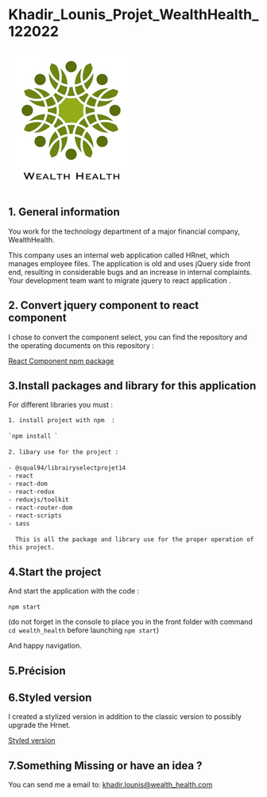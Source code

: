# Khadir_Lounis_Projet_WealthHealth_122022

![](./wealth_health/src/Assets/img/wealthHealth.png)

## 1. General information

You work for the technology department of a major financial company, WealthHealth.

This company uses an internal web application called HRnet, which manages employee files.
The application is old and uses jQuery side front end, resulting in considerable bugs and
an increase in internal complaints.
Your development team want to migrate jquery to react application .

## 2. Convert jquery component to react component

I chose to convert the component select, you can find the repository
and the operating documents on this repository :

[React Component npm package]("https://github.com/Squal94/Khadir_Lounis_Projet_14_122022_LibrarySelect.git")

## 3.Install packages and library for this application

For different libraries you must :

    1. install project with npm  :

    `npm install `

    2. libary use for the project :

    - @squal94/librairyselectprojet14
    - react
    - react-dom
    - react-redux
    - reduxjs/toolkit
    - react-router-dom
    - react-scripts
    - sass

      This is all the package and library use for the proper operation of this project.

## 4.Start the project

And start the application with the code :

`npm start`

(do not forget in the console to place you in the front folder with command
`cd wealth_health` before launching `npm start`)

And happy navigation.

## 5.Précision

## 6.Styled version

I created a stylized version in addition to the classic version to possibly upgrade the Hrnet.

[Styled version]("https://github.com/Squal94/Khadir_Lounis_Projet_14_122022_LibrarySelect.git")

## 7.Something Missing or have an idea ?

You can send me a email to: khadir.lounis@wealth_health.com
